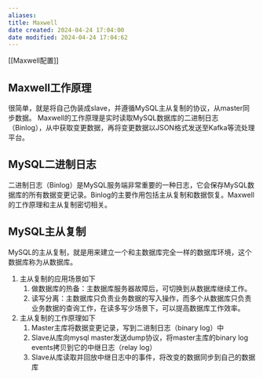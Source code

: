 ```yaml
---
aliases: 
title: Maxwell
date created: 2024-04-24 17:04:00
date modified: 2024-04-24 17:04:62
---
```

[[Maxwell配置]]
## Maxwell工作原理
很简单，就是将自己伪装成slave，并遵循MySQL主从复制的协议，从master同步数据。
Maxwell的工作原理是实时读取MySQL数据库的二进制日志（Binlog），从中获取变更数据，再将变更数据以JSON格式发送至Kafka等流处理平台。

## MySQL二进制日志
二进制日志（Binlog）是MySQL服务端非常重要的一种日志，它会保存MySQL数据库的所有数据变更记录。Binlog的主要作用包括主从复制和数据恢复。Maxwell的工作原理和主从复制密切相关。

## MySQL主从复制
MySQL的主从复制，就是用来建立一个和主数据库完全一样的数据库环境，这个数据库称为从数据库。
1. 主从复制的应用场景如下
	1. 做数据库的热备：主数据库服务器故障后，可切换到从数据库继续工作。
	2. 读写分离：主数据库只负责业务数据的写入操作，而多个从数据库只负责业务数据的查询工作，在读多写少场景下，可以提高数据库工作效率。
2. 主从复制的工作原理如下
	1. Master主库将数据变更记录，写到二进制日志（binary log）中
	2. Slave从库向mysql master发送dump协议，将master主库的binary log events拷贝到它的中继日志（relay log）
	3. Slave从库读取并回放中继日志中的事件，将改变的数据同步到自己的数据库